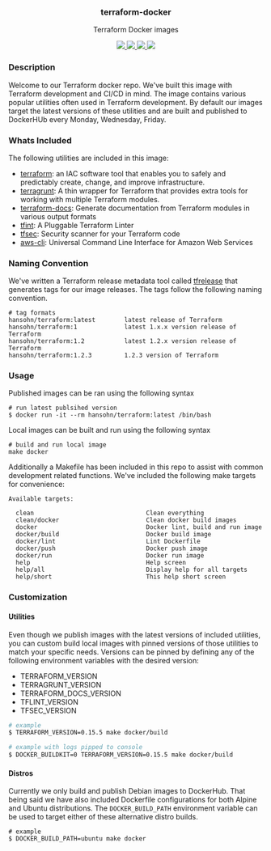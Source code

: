 <div align="center">
  <h3>terraform-docker</h3>
  <p>Terraform Docker images</p>
  <p>
    <!-- Build Status -->
    <a href="https://actions-badge.atrox.dev/hansohn/terraform-docker/goto?ref=main">
      <img src="https://img.shields.io/endpoint.svg?url=https%3A%2F%2Factions-badge.atrox.dev%2Fhansohn%2Fterraform-docker%2Fbadge%3Fref%3Dmain&style=for-the-badge">
    </a>
    <!-- Github Tag -->
    <a href="https://gitHub.com/hansohn/terraform-docker/tags/">
      <img src="https://img.shields.io/github/tag/hansohn/terraform-docker.svg?style=for-the-badge">
    </a>
    <!-- License -->
    <a href="https://github.com/hansohn/terraform-docker/blob/main/LICENSE">
      <img src="https://img.shields.io/github/license/hansohn/terraform-docker.svg?style=for-the-badge">
    </a>
    <!-- LinkedIn -->
    <a href="https://linkedin.com/in/ryanhansohn">
      <img src="https://img.shields.io/badge/-LinkedIn-black.svg?style=for-the-badge&logo=linkedin&colorB=555">
    </a>
  </p>
</div>

### Description

Welcome to our Terraform docker repo. We've built this image with Terraform
development and CI/CD in mind. The image contains various popular utilities often
used in Terraform development. By default our images target the latest versions of
these utilities and are built and published to DockerHUb every Monday, Wednesday,
Friday.

### Whats Included

The following utilities are included in this image:

- [terraform](https://github.com/hashicorp/terraform): an IAC software tool that enables you to safely and predictably create, change, and improve infrastructure.
- [terragrunt](https://github.com/gruntwork-io/terragrunt): A thin wrapper for Terraform that provides extra tools for working with multiple Terraform modules.
- [terraform-docs](https://github.com/terraform-docs/terraform-docs): Generate documentation from Terraform modules in various output formats
- [tfint](https://github.com/terraform-linters/tflint): A Pluggable Terraform Linter
- [tfsec](https://github.com/aquasecurity/tfsec): Security scanner for your Terraform code
- [aws-cli](https://github.com/aws/aws-cli): Universal Command Line Interface for Amazon Web Services

### Naming Convention

We've written a Terraform release metadata tool called [tfrelease](https://github.com/hansohn/tfrelease)
that generates tags for our image releases. The tags follow the following naming
convention.

```
# tag formats
hansohn/terraform:latest        latest release of Terraform
hansohn/terraform:1             latest 1.x.x version release of Terraform
hansohn/terraform:1.2           latest 1.2.x version release of Terraform
hansohn/terraform:1.2.3         1.2.3 version of Terraform
```

### Usage

Published images can be ran using the following syntax

```
# run latest publsihed version
$ docker run -it --rm hansohn/terraform:latest /bin/bash
```

Local images can be built and run using the following syntax

```
# build and run local image
make docker
```

Additionally a Makefile has been included in this repo to assist with common development
related functions. We've included the following make targets for convenience:

```
Available targets:

  clean                               Clean everything
  clean/docker                        Clean docker build images
  docker                              Docker lint, build and run image
  docker/build                        Docker build image
  docker/lint                         Lint Dockerfile
  docker/push                         Docker push image
  docker/run                          Docker run image
  help                                Help screen
  help/all                            Display help for all targets
  help/short                          This help short screen
```

### Customization

#### Utilities

Even though we publish images with the latest versions of included utilities,
you can custom build local images with pinned versions of those utilities to
match your specific needs. Versions can be pinned by defining any of the following
environment variables with the desired version:

- TERRAFORM_VERSION
- TERRAGRUNT_VERSION
- TERRAFORM_DOCS_VERSION
- TFLINT_VERSION
- TFSEC_VERSION

```bash
# example
$ TERRAFORM_VERSION=0.15.5 make docker/build

# example with logs pipped to console
$ DOCKER_BUILDKIT=0 TERRAFORM_VERSION=0.15.5 make docker/build
```

#### Distros

Currently we only build and publish Debian images to DockerHub. That being said
we have also included Dockerfile configurations for both Alpine and Ubuntu
distributions. The `DOCKER_BUILD_PATH` environment variable can be used to target
either of these alternative distro builds.

```
# example
$ DOCKER_BUILD_PATH=ubuntu make docker
```
